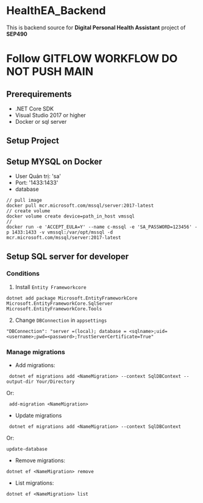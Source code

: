 # HealthEA_Backend
This is backend source for **Digital Personal Health Assistant** project of **SEP490**

# Follow GITFLOW WORKFLOW DO NOT PUSH MAIN
## Prerequirements

- .NET Core SDK
- Visual Studio 2017 or higher
- Docker or sql server

## Setup Project 

## Setup MYSQL on Docker 
- User Quản trị: 'sa'   <Br>
- Port: '1433:1433'
- database
```
// pull image 
docker pull mcr.microsoft.com/mssql/server:2017-latest
// create volume
docker volume create device=path_in_host vmssql
//
docker run -e 'ACCEPT_EULA=Y' --name c-mssql -e 'SA_PASSWORD=123456' -p 1433:1433 -v vmssql:/var/opt/mssql -d mcr.microsoft.com/mssql/server:2017-latest
```

## Setup SQL server for developer

### Conditions
1. Install `Entity Frameworkcore`
```
dotnet add package Microsoft.EntityFrameworkCore
Microsoft.EntityFrameworkCore.SqlServer
Microsoft.EntityFrameworkCore.Tools
```
2. Change `DBConnection` in `appsettings`
```
"DBConnection": "server =(local); database = <sqlname>;uid=<username>;pwd=<password>;TrustServerCertificate=True"
```

### Manage migrations 

- Add migrations:<br>
```
 dotnet ef migrations add <NameMigration> --context SqlDBContext --output-dir Your/Directory 
```
Or:
```
 add-migration <NameMigration>
```


- Update migrations
```
 dotnet ef migrations add <NameMigration> --context SqlDBContext

```
Or:
```
update-database
```

- Remove migrations:
```
dotnet ef <NameMigration> remove
```

- List migrations:
```
dotnet ef <NameMigration> list
```
